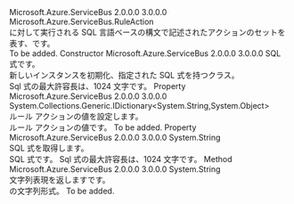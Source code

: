 <Type Name="SqlRuleAction" FullName="Microsoft.Azure.ServiceBus.SqlRuleAction">
  <TypeSignature Language="C#" Value="public sealed class SqlRuleAction : Microsoft.Azure.ServiceBus.RuleAction" />
  <TypeSignature Language="ILAsm" Value=".class public auto ansi sealed beforefieldinit SqlRuleAction extends Microsoft.Azure.ServiceBus.RuleAction" />
  <TypeSignature Language="DocId" Value="T:Microsoft.Azure.ServiceBus.SqlRuleAction" />
  <TypeSignature Language="VB.NET" Value="Public NotInheritable Class SqlRuleAction&#xA;Inherits RuleAction" />
  <TypeSignature Language="F#" Value="type SqlRuleAction = class&#xA;    inherit RuleAction" />
  <AssemblyInfo>
    <AssemblyName>Microsoft.Azure.ServiceBus</AssemblyName>
    <AssemblyVersion>2.0.0.0</AssemblyVersion>
    <AssemblyVersion>3.0.0.0</AssemblyVersion>
  </AssemblyInfo>
  <Base>
    <BaseTypeName>Microsoft.Azure.ServiceBus.RuleAction</BaseTypeName>
  </Base>
  <Interfaces />
  <Docs>
    <summary>
            に対して実行される SQL 言語ベースの構文で記述されたアクションのセットを表す、<see cref="T:Microsoft.Azure.ServiceBus.Message" />です。
            </summary>
    <remarks>To be added.</remarks>
  </Docs>
  <Members>
    <Member MemberName=".ctor">
      <MemberSignature Language="C#" Value="public SqlRuleAction (string sqlExpression);" />
      <MemberSignature Language="ILAsm" Value=".method public hidebysig specialname rtspecialname instance void .ctor(string sqlExpression) cil managed" />
      <MemberSignature Language="DocId" Value="M:Microsoft.Azure.ServiceBus.SqlRuleAction.#ctor(System.String)" />
      <MemberSignature Language="VB.NET" Value="Public Sub New (sqlExpression As String)" />
      <MemberSignature Language="F#" Value="new Microsoft.Azure.ServiceBus.SqlRuleAction : string -&gt; Microsoft.Azure.ServiceBus.SqlRuleAction" Usage="new Microsoft.Azure.ServiceBus.SqlRuleAction sqlExpression" />
      <MemberType>Constructor</MemberType>
      <AssemblyInfo>
        <AssemblyName>Microsoft.Azure.ServiceBus</AssemblyName>
        <AssemblyVersion>2.0.0.0</AssemblyVersion>
        <AssemblyVersion>3.0.0.0</AssemblyVersion>
      </AssemblyInfo>
      <Parameters>
        <Parameter Name="sqlExpression" Type="System.String" />
      </Parameters>
      <Docs>
        <param name="sqlExpression">SQL 式です。</param>
        <summary>
            新しいインスタンスを初期化、<see cref="T:Microsoft.Azure.ServiceBus.SqlRuleAction" />指定された SQL 式を持つクラス。
            </summary>
        <remarks>Sql 式の最大許容長は、1024 文字です。</remarks>
      </Docs>
    </Member>
    <Member MemberName="Parameters">
      <MemberSignature Language="C#" Value="public System.Collections.Generic.IDictionary&lt;string,object&gt; Parameters { get; }" />
      <MemberSignature Language="ILAsm" Value=".property instance class System.Collections.Generic.IDictionary`2&lt;string, object&gt; Parameters" />
      <MemberSignature Language="DocId" Value="P:Microsoft.Azure.ServiceBus.SqlRuleAction.Parameters" />
      <MemberSignature Language="VB.NET" Value="Public ReadOnly Property Parameters As IDictionary(Of String, Object)" />
      <MemberSignature Language="F#" Value="member this.Parameters : System.Collections.Generic.IDictionary&lt;string, obj&gt;" Usage="Microsoft.Azure.ServiceBus.SqlRuleAction.Parameters" />
      <MemberType>Property</MemberType>
      <AssemblyInfo>
        <AssemblyName>Microsoft.Azure.ServiceBus</AssemblyName>
        <AssemblyVersion>2.0.0.0</AssemblyVersion>
        <AssemblyVersion>3.0.0.0</AssemblyVersion>
      </AssemblyInfo>
      <ReturnValue>
        <ReturnType>System.Collections.Generic.IDictionary&lt;System.String,System.Object&gt;</ReturnType>
      </ReturnValue>
      <Docs>
        <summary>
            ルール アクションの値を設定します。
            </summary>
        <value>ルール アクションの値です。</value>
        <remarks>To be added.</remarks>
      </Docs>
    </Member>
    <Member MemberName="SqlExpression">
      <MemberSignature Language="C#" Value="public string SqlExpression { get; }" />
      <MemberSignature Language="ILAsm" Value=".property instance string SqlExpression" />
      <MemberSignature Language="DocId" Value="P:Microsoft.Azure.ServiceBus.SqlRuleAction.SqlExpression" />
      <MemberSignature Language="VB.NET" Value="Public ReadOnly Property SqlExpression As String" />
      <MemberSignature Language="F#" Value="member this.SqlExpression : string" Usage="Microsoft.Azure.ServiceBus.SqlRuleAction.SqlExpression" />
      <MemberType>Property</MemberType>
      <AssemblyInfo>
        <AssemblyName>Microsoft.Azure.ServiceBus</AssemblyName>
        <AssemblyVersion>2.0.0.0</AssemblyVersion>
        <AssemblyVersion>3.0.0.0</AssemblyVersion>
      </AssemblyInfo>
      <ReturnValue>
        <ReturnType>System.String</ReturnType>
      </ReturnValue>
      <Docs>
        <summary>
            SQL 式を取得します。
            </summary>
        <value>SQL 式です。</value>
        <remarks>Sql 式の最大許容長は、1024 文字です。</remarks>
      </Docs>
    </Member>
    <Member MemberName="ToString">
      <MemberSignature Language="C#" Value="public override string ToString ();" />
      <MemberSignature Language="ILAsm" Value=".method public hidebysig virtual instance string ToString() cil managed" />
      <MemberSignature Language="DocId" Value="M:Microsoft.Azure.ServiceBus.SqlRuleAction.ToString" />
      <MemberSignature Language="VB.NET" Value="Public Overrides Function ToString () As String" />
      <MemberSignature Language="F#" Value="override this.ToString : unit -&gt; string" Usage="sqlRuleAction.ToString " />
      <MemberType>Method</MemberType>
      <AssemblyInfo>
        <AssemblyName>Microsoft.Azure.ServiceBus</AssemblyName>
        <AssemblyVersion>2.0.0.0</AssemblyVersion>
        <AssemblyVersion>3.0.0.0</AssemblyVersion>
      </AssemblyInfo>
      <ReturnValue>
        <ReturnType>System.String</ReturnType>
      </ReturnValue>
      <Parameters />
      <Docs>
        <summary>
            文字列表現を返します<see cref="T:Microsoft.Azure.ServiceBus.SqlRuleAction" />です。
            </summary>
        <returns><see cref="T:Microsoft.Azure.ServiceBus.SqlRuleAction" /> の文字列形式。</returns>
        <remarks>To be added.</remarks>
      </Docs>
    </Member>
  </Members>
</Type>